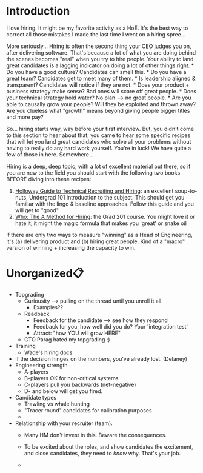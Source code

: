 # Introduction 
I love hiring. It might be my favorite activity as a HoE. It's the best way to correct all those mistakes I made the last time I went on a hiring spree...

More seriously... Hiring is often the second thing your CEO judges you on, after delivering software. That's because a lot of what you are doing behind the scenes becomes "real" when you try to hire people. Your ability to land great candidates is a lagging indicator on doing a lot of other things right.
    * Do you have a good culture? Candidates can smell this.
    * Do you have a great team? Candidates get to meet many of them.
    * Is leadership aligned & transparent? Candidates will notice if they are not.
    * Does your product + business strategy make sense? Bad ones will scare off great people.
    * Does your technical strategy hold water? No plan --> no great people.
    * Are you able to causally grow your people? Will they be exploited and thrown away? Are you clueless what "growth" means beyond giving people bigger titles and more pay?

So... hiring starts way, way before your first interview. But, you didn't come to this section to hear about that; you came to hear some specific recipes that will let you land great candidates who solve all your problems without having to really do any hard work yourself. You're in luck! We have quite a few of those in here. Somewhere...

Hiring is a deep, deep topic, with a lot of excellent material out there, so if you are new to the field you should start with the following two books BEFORE diving into these recipes:
1. [Holloway Guide to Technical Recruiting and Hiring](https://www.holloway.com/g/technical-recruiting-hiring/about): an excellent soup-to-nuts, Undergrad 101 introduction to the subject. This should get you familiar with the lingo & baseline approaches. Follow this guide and you will get to "good". 
1. [Who: The A Method for Hiring](https://www.amazon.com/Who-Method-Hiring-Geoff-Smart-ebook/dp/B001EL6RWY/): the Grad 201 course. You might love it or hate it; it might the magic formula that makes you 'great' or snake oil 



if there are only two ways to measure "winning" as a Head of Engineering, it's (a) delivering product and (b) hiring great people. Kind of a "macro" version of winning + increasing the capacity to win. 

# Unorganized📋
* Topgrading
    * Curiousity --> pulling on the thread until you unroll it all. 
        * Examples??
    * Readback
        * Feedback for the candidate --> see how they respond
        * Feedback for you: how well did you do? Your 'integration test'
        * Attract: "how YOU will grow HERE"
    * CTO Parag hated my topgrading :)
* Training
    * Wade's hiring docs
* If the decision hinges on the numbers, you've already lost. (Delaney)
* Engineering strength
    * A-players
    * B-players OK for non-critical systems
    * C-players pull you backwards (net-negative)
    * D- and below will get you fired.
* Candidate types
    * Trawling vs whale hunting
    * "Tracer round" candidates for calibration purposes
    * 
* Relationship with your recruiter (team).
    * Many HM don't invest in this. Beware the consequences.
    * To be excited about the roles, and show candidates the excitement, and close candidates, they need to *know* why. That's your job.

    * 